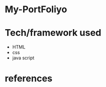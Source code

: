 # My-PortFoliyo

# Tech/framework used

<ul>
  <li>
   HTML
  </li>
  
  <li>
   css
  </li>
  
  <li>
   java script
  </li>
</ul>

# references

<ul>
    
</ul>
